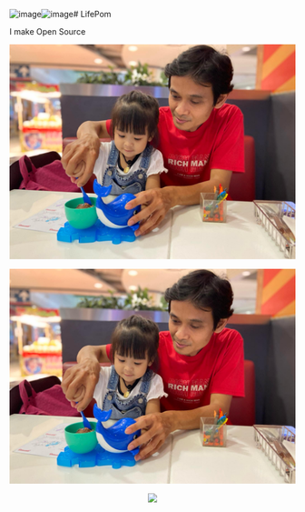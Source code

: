 ![image](https://github.com/user-attachments/assets/280e8cd2-a788-4ede-a9a8-61a30206c33c)![image](https://github.com/user-attachments/assets/8c62d285-42b7-44c5-be9f-d8075fa0b217)# LifePom
<!--
**ksnlife/ksnlife** is a ✨ _special_ ✨ repository because its `README.md` (this file) appears on your GitHub profile.

Here are some ideas to get you started:

- 🔭 I’m currently working on ...
- 🌱 I’m currently learning ...
- 👯 I’m looking to collaborate on ...
- 🤔 I’m looking for help with ...
- 💬 Ask me about ...
- 📫 How to reach me: ...
- 😄 Pronouns: ...
- ⚡ Fun fact: ...
-->
I make Open Source

![LifePom's father](https://raw.githubusercontent.com/LifePom/LifePom/main/assets/f7694add-7c1e-44ee-859a-022520bf4a26.jpg "LifePom's father")
<p align=center> 
  <img src=https://raw.githubusercontent.com/LifePom/LifePom/main/assets/f7694add-7c1e-44ee-859a-022520bf4a26.jpg>
  <!--img src=https://github.com/SaltyAom/SaltyAom/assets/35027979/27838147-9161-419a-b58b-ee3f05bf456c alt="SaltyAom's Tingyun cosplay" /-->
</p>

<p align=center>
  <a href="https://skillicons.dev">
    <img src="https://skillicons.dev/icons?i=html,css,js,jquery,php,python,flask,fastapi,nodejs,react,bootstrap,tailwind,firebase,mysql,postgresql,git,github,bitbucket,gitlab,docker,cloudflare,figma,raspberrypi" />
  </a>
</p>
